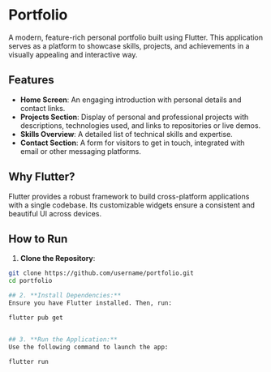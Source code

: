 
# Portfolio

A modern, feature-rich personal portfolio built using Flutter. This application serves as a platform to showcase skills, projects, and achievements in a visually appealing and interactive way.

## Features

- **Home Screen**: An engaging introduction with personal details and contact links.
- **Projects Section**: Display of personal and professional projects with descriptions, technologies used, and links to repositories or live demos.
- **Skills Overview**: A detailed list of technical skills and expertise.
- **Contact Section**: A form for visitors to get in touch, integrated with email or other messaging platforms.

## Why Flutter?

Flutter provides a robust framework to build cross-platform applications with a single codebase. Its customizable widgets ensure a consistent and beautiful UI across devices.

## How to Run

   1. **Clone the Repository**:
   ```bash
   git clone https://github.com/username/portfolio.git
   cd portfolio
   
## 2. **Install Dependencies:**
 Ensure you have Flutter installed. Then, run:

flutter pub get


## 3. **Run the Application:**
 Use the following command to launch the app:

flutter run
